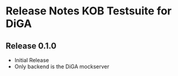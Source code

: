 # Release Notes KOB Testsuite for DiGA

## Release 0.1.0

* Initial Release
* Only backend is the DiGA mockserver